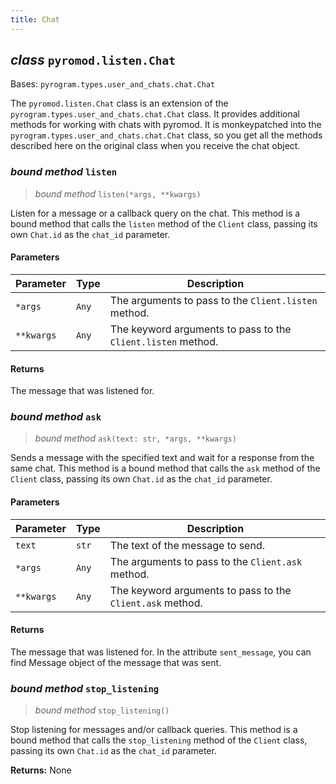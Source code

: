 ```yaml
---
title: Chat
---
```


## *class* `pyromod.listen.Chat`

Bases: `pyrogram.types.user_and_chats.chat.Chat`

The `pyromod.listen.Chat` class is an extension of the `pyrogram.types.user_and_chats.chat.Chat` class. It provides additional
methods for working with chats with pyromod. It is monkeypatched into the `pyrogram.types.user_and_chats.chat.Chat` class, so you get all the
methods described here on the original class when you receive the chat object.

### *bound method* `listen`

> *bound method* `listen(*args, **kwargs)`

Listen for a message or a callback query on the chat. This method is a bound method that calls the `listen` method of
the `Client`
class, passing its own `Chat.id` as the `chat_id` parameter.

#### Parameters

| Parameter  | Type  | Description                                                  |
|------------|-------|--------------------------------------------------------------|
| `*args`    | `Any` | The arguments to pass to the `Client.listen` method.         |
| `**kwargs` | `Any` | The keyword arguments to pass to the `Client.listen` method. |

#### Returns

The message that was listened for.


### *bound method* `ask` 

> *bound method* `ask(text: str, *args, **kwargs)`

Sends a message with the specified text and wait for a response from the same chat. This method is a bound method that
calls
the `ask` method of the `Client` class, passing its own `Chat.id` as the `chat_id` parameter.

#### Parameters

| Parameter  | Type  | Description                                                  |
|------------|-------|--------------------------------------------------------------|
| `text`     | `str` | The text of the message to send.                             |
| `*args`    | `Any` | The arguments to pass to the `Client.ask` method.            |
| `**kwargs` | `Any` | The keyword arguments to pass to the `Client.ask` method.    |

#### Returns

The message that was listened for. In the attribute `sent_message`, you can find Message object of the message that was sent.

### *bound method* `stop_listening`

> *bound method* `stop_listening()`

Stop listening for messages and/or callback queries. This method is a bound method that calls the `stop_listening`
method
of the `Client` class, passing its own `Chat.id` as the `chat_id` parameter.

**Returns:**
None
